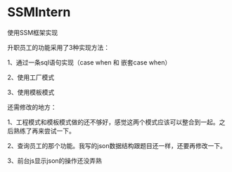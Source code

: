 # SSMIntern
<p>使用SSM框架实现
<p>升职员工的功能采用了3种实现方法：
<p>1、通过一条sql语句实现（case when 和 嵌套case when）
<p>2、使用工厂模式
<p>3、使用模板模式

<p>还需修改的地方：
<p>1、工程模式和模板模式做的还不够好，感觉这两个模式应该可以整合到一起。之后熟练了再来尝试一下。
<p>2、查询员工的那个功能。我写的json数据结构跟题目还一样，还要再修改一下。
<p>3、前台js显示json的操作还没弄熟

